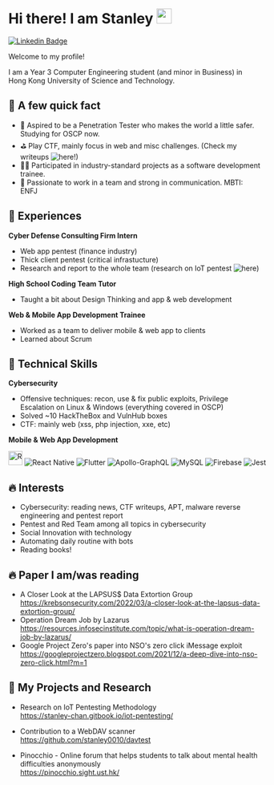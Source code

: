 # Hi there! I am Stanley <img src="https://emojis.slackmojis.com/emojis/images/1531849430/4246/blob-sunglasses.gif?1531849430" width="30"/>

[![Linkedin Badge](https://img.shields.io/badge/linkedin-%230077B5.svg?style=for-the-badge&logo=linkedin&logoColor=white)](https://www.linkedin.com/in/stanleychan0010/)

Welcome to my profile! 

I am a Year 3 Computer Engineering student (and minor in Business) in Hong Kong University of Science and Technology. 


## 📌 A few quick fact

- 📗 Aspired to be a Penetration Tester who makes the world a little safer. Studying for OSCP now.
- ⛳️ Play CTF, mainly focus in web and misc challenges. (Check my writeups ![here](https://github.com/stanley0010/CTF-writeups)!) 
- 🧑‍💻 Participated in industry-standard projects as a software development trainee.
- 🌸 Passionate to work in a team and strong in communication. MBTI: ENFJ

## 💼 Experiences

**Cyber Defense Consulting Firm Intern**
- Web app pentest (finance industry)
- Thick client pentest (critical infrastucture)
- Research and report to the whole team (research on IoT pentest ![here](https://stanley-chan.gitbook.io/iot-pentesting/))

**High School Coding Team Tutor**
- Taught a bit about Design Thinking and app & web development

**Web & Mobile App Development Trainee**
- Worked as a team to deliver mobile & web app to clients
- Learned about Scrum

## 💫 Technical Skills

**Cybersecurity**
- Offensive techniques: recon, use & fix public exploits, Privilege Escalation on Linux & Windows (everything covered in OSCP)
- Solved ~10 HackTheBox and VulnHub boxes
- CTF: mainly web (xss, php injection, xxe, etc)

**Mobile & Web App Development**
<div style="white-space:nowrap;">
<img alt="React badge" src="https://img.shields.io/badge/react%20-%2361DAFB.svg?&style=for-the-badge&logo=react&logoColor=black" height=28/>
<img alt="React Native" src="https://img.shields.io/badge/react_native-%2320232a.svg?style=for-the-badge&logo=react&logoColor=%2361DAFB"/>
<img alt="Flutter" src="https://img.shields.io/badge/Flutter-%2302569B.svg?style=for-the-badge&logo=Flutter&logoColor=white" />
<img alt="Apollo-GraphQL" src="https://img.shields.io/badge/-ApolloGraphQL-311C87?style=for-the-badge&logo=apollo-graphql"/>
<img alt="MySQL" src="https://img.shields.io/badge/mysql-%2300f.svg?style=for-the-badge&logo=mysql&logoColor=white"/>
<img alt="Firebase" src="https://img.shields.io/badge/firebase-%23039BE5.svg?style=for-the-badge&logo=firebase"/>
<img alt="Jest" src="https://img.shields.io/badge/-jest-%23C21325?style=for-the-badge&logo=jest&logoColor=white"/>
</div>

## 🔥 Interests

- Cybersecurity: reading news, CTF writeups, APT, malware reverse engineering and pentest report
- Pentest and Red Team among all topics in cybersecurity
- Social Innovation with technology
- Automating daily routine with bots
- Reading books!

## 🔥 Paper I am/was reading
- A Closer Look at the LAPSUS$ Data Extortion Group
<br> https://krebsonsecurity.com/2022/03/a-closer-look-at-the-lapsus-data-extortion-group/
- Operation Dream Job by Lazarus
<br> https://resources.infosecinstitute.com/topic/what-is-operation-dream-job-by-lazarus/
- Google Project Zero's paper into NSO's zero click iMessage exploit
<br> https://googleprojectzero.blogspot.com/2021/12/a-deep-dive-into-nso-zero-click.html?m=1

## 💪 My Projects and Research

- Research on IoT Pentesting Methodology
<br> https://stanley-chan.gitbook.io/iot-pentesting/

- Contribution to a WebDAV scanner
<br> https://github.com/stanley0010/davtest

- Pinocchio - Online forum that helps students to talk about mental health difficulties anonymously
<br> https://pinocchio.sight.ust.hk/
